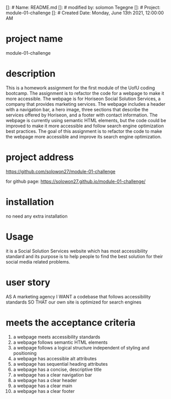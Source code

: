 []: # Name: README.md
[]: # modified by: solomon Tegegne
[]: # Project: module-01-challenge
[]: # Created Date: Monday, June 13th 2021, 12:00:00 AM

# project name
module-01-challenge 

# description
This is a homework assignment for the first module of the UofU coding bootcamp. The assignment is to refactor the code for a webpage to make it more accessible. The webpage is for Horiseon Social Solution Services, a company that provides marketing services. The webpage includes a header with a navigation bar, a hero image, three sections that describe the services offered by Horiseon, and a footer with contact information. The webpage is currently using semantic HTML elements, but the code could be improved to make it more accessible and follow search engine optimization best practices. The goal of this assignment is to refactor the code to make the webpage more accessible and improve its search engine optimization.

# project address

https://github.com/solowon27/module-01-challenge

for github page: https://solowon27.github.io/module-01-challenge/

# installation
no need any extra installation

# Usage 

it is a Social Solution Services website which has most accessibility standard and its purpose is to help people to find the best solution for their  social media related problems.


# user story
AS A marketing agency
I WANT a codebase that follows accessibility standards
SO THAT our own site is optimized for search engines

# meets the acceptance criteria

1. a webpage meets accessibility standards
2. a webpage follows semantic HTML elements
3. a webpage follows a logical structure independent of styling and positioning
4. a webpage has accessible alt attributes
5. a webpage has sequential heading attributes
6. a webpage has a concise, descriptive title
7. a webpage has a clear navigation bar
8. a webpage has a clear header
9. a webpage has a clear main
10. a webpage has a clear footer
